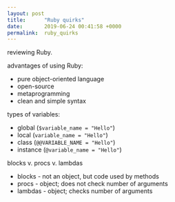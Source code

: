 ```yaml
---
layout: post
title:      "Ruby quirks"
date:       2019-06-24 00:41:58 +0000
permalink:  ruby_quirks
---
```



reviewing Ruby.

advantages of using Ruby:
* pure object-oriented language
* open-source
* metaprogramming
* clean and simple syntax

types of variables:
* global (`$variable_name = "Hello"`)
* local (`variable_name = "Hello"`)
* class (`@@VARIABLE_NAME = "Hello"`)
* instance (`@variable_name = "Hello"`)

blocks v. procs v. lambdas
* blocks - not an object, but code used by methods
* procs - object; does not check number of arguments
* lambdas - object; checks number of arguments
